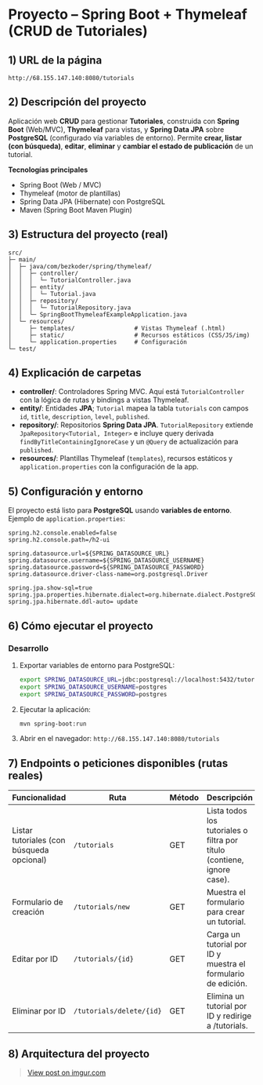 # Proyecto – Spring Boot + Thymeleaf (CRUD de Tutoriales)
## 1) URL de la página

`http://68.155.147.140:8080/tutorials` 


## 2) Descripción del proyecto
Aplicación web **CRUD** para gestionar **Tutoriales**, construida con **Spring Boot** (Web/MVC), **Thymeleaf** para vistas, y **Spring Data JPA** sobre **PostgreSQL** (configurado vía variables de entorno).
Permite **crear, listar (con búsqueda)**, **editar**, **eliminar** y **cambiar el estado de publicación** de un tutorial.

**Tecnologías principales**
- Spring Boot (Web / MVC)
- Thymeleaf (motor de plantillas)
- Spring Data JPA (Hibernate) con PostgreSQL
- Maven (Spring Boot Maven Plugin)


## 3) Estructura del proyecto (real)

```
src/
├─ main/
│  ├─ java/com/bezkoder/spring/thymeleaf/
│  │  ├─ controller/
│  │  │  └─ TutorialController.java
│  │  ├─ entity/
│  │  │  └─ Tutorial.java
│  │  ├─ repository/
│  │  │  └─ TutorialRepository.java
│  │  └─ SpringBootThymeleafExampleApplication.java
│  └─ resources/
│     ├─ templates/                 # Vistas Thymeleaf (.html)
│     ├─ static/                    # Recursos estáticos (CSS/JS/img)
│     └─ application.properties     # Configuración
└─ test/
```

## 4) Explicación de carpetas

- **controller/**: Controladores Spring MVC. Aquí está `TutorialController` con la lógica de rutas y bindings a vistas Thymeleaf.
- **entity/**: Entidades **JPA**; `Tutorial` mapea la tabla `tutorials` con campos `id`, `title`, `description`, `level`, `published`.
- **repository/**: Repositorios **Spring Data JPA**. `TutorialRepository` extiende `JpaRepository<Tutorial, Integer>` e incluye query derivada `findByTitleContainingIgnoreCase` y un `@Query` de actualización para `published`.
- **resources/**: Plantillas Thymeleaf (`templates`), recursos estáticos y `application.properties` con la configuración de la app.


## 5) Configuración y entorno
El proyecto está listo para **PostgreSQL** usando **variables de entorno**. Ejemplo de `application.properties`:

```properties
spring.h2.console.enabled=false
spring.h2.console.path=/h2-ui

spring.datasource.url=${SPRING_DATASOURCE_URL}
spring.datasource.username=${SPRING_DATASOURCE_USERNAME}
spring.datasource.password=${SPRING_DATASOURCE_PASSWORD}
spring.datasource.driver-class-name=org.postgresql.Driver
 
spring.jpa.show-sql=true
spring.jpa.properties.hibernate.dialect=org.hibernate.dialect.PostgreSQLDialect
spring.jpa.hibernate.ddl-auto= update
```


## 6) Cómo ejecutar el proyecto

### Desarrollo

1. Exportar variables de entorno para PostgreSQL:
   ```bash
   export SPRING_DATASOURCE_URL=jdbc:postgresql://localhost:5432/tutorialsdb
   export SPRING_DATASOURCE_USERNAME=postgres
   export SPRING_DATASOURCE_PASSWORD=postgres
   ```
2. Ejecutar la aplicación:
   ```bash
   mvn spring-boot:run
   ```
3. Abrir en el navegador: `http://68.155.147.140:8080/tutorials` 


## 7) Endpoints o peticiones disponibles (rutas reales)

| Funcionalidad | Ruta | Método | Descripción |
|---|---|---|---|
| Listar tutoriales (con búsqueda opcional) | `/tutorials` | GET | Lista todos los tutoriales o filtra por título (contiene, ignore case). |
| Formulario de creación | `/tutorials/new` | GET | Muestra el formulario para crear un tutorial. |
| Editar por ID | `/tutorials/{id}` | GET | Carga un tutorial por ID y muestra el formulario de edición. |
| Eliminar por ID | `/tutorials/delete/{id}` | GET | Elimina un tutorial por ID y redirige a /tutorials. |




## 8) Arquitectura del proyecto

<blockquote class="imgur-embed-pub" lang="en" data-id="t7KBaqG"><a href="https://imgur.com/t7KBaqG">View post on imgur.com</a></blockquote><script async src="//s.imgur.com/min/embed.js" charset="utf-8"></script>


